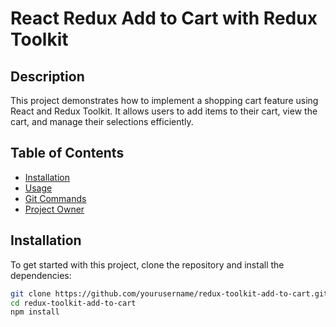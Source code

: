 # React Redux Add to Cart with Redux Toolkit

## Description
This project demonstrates how to implement a shopping cart feature using React and Redux Toolkit. It allows users to add items to their cart, view the cart, and manage their selections efficiently.

## Table of Contents
- [Installation](#installation)
- [Usage](#usage)
- [Git Commands](#git-commands)
- [Project Owner](#project-owner)

## Installation
To get started with this project, clone the repository and install the dependencies:

```bash
git clone https://github.com/yourusername/redux-toolkit-add-to-cart.git
cd redux-toolkit-add-to-cart
npm install
